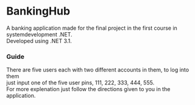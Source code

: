 # BankingHub 
A banking application made for the final project in the first course in systemdevelopment .NET.\
Developed using .NET 3.1.

### Guide
There are five users each with two different accounts in them, to log into them\
just input one of the five user pins, 111, 222, 333, 444, 555.\
For more explenation just follow the directions given to you in the application.
